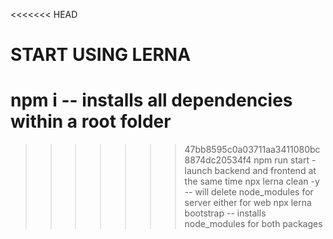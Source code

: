 <<<<<<< HEAD
# START USING LERNA

npm i -- installs all dependencies within a root folder
=======
>>>>>>> 47bb8595c0a03711aa3411080bc8874dc20534f4
npm run start - launch backend and frontend at the same time
npx lerna clean -y -- will delete node_modules for server either for web
npx lerna bootstrap -- installs node_modules for both packages
